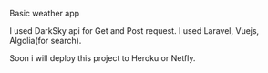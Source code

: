 Basic weather app

I used DarkSky api for Get and Post request. I used Laravel, Vuejs, Algolia(for search).

Soon i will deploy this project to Heroku or Netfly.
